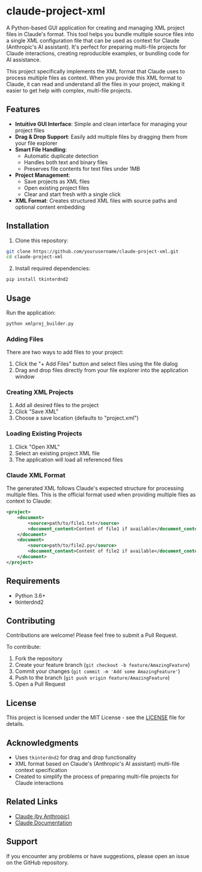 # claude-project-xml

A Python-based GUI application for creating and managing XML project files in Claude's format. This tool helps you bundle multiple source files into a single XML configuration file that can be used as context for Claude (Anthropic's AI assistant). It's perfect for preparing multi-file projects for Claude interactions, creating reproducible examples, or bundling code for AI assistance.

This project specifically implements the XML format that Claude uses to process multiple files as context. When you provide this XML format to Claude, it can read and understand all the files in your project, making it easier to get help with complex, multi-file projects.

## Features

- **Intuitive GUI Interface**: Simple and clean interface for managing your project files
- **Drag & Drop Support**: Easily add multiple files by dragging them from your file explorer
- **Smart File Handling**: 
  - Automatic duplicate detection
  - Handles both text and binary files
  - Preserves file contents for text files under 1MB
- **Project Management**:
  - Save projects as XML files
  - Open existing project files
  - Clear and start fresh with a single click
- **XML Format**: Creates structured XML files with source paths and optional content embedding

## Installation

1. Clone this repository:
```bash
git clone https://github.com/yourusername/claude-project-xml.git
cd claude-project-xml
```

2. Install required dependencies:
```bash
pip install tkinterdnd2
```

## Usage

Run the application:
```bash
python xmlproj_builder.py
```

### Adding Files

There are two ways to add files to your project:
1. Click the "+ Add Files" button and select files using the file dialog
2. Drag and drop files directly from your file explorer into the application window

### Creating XML Projects

1. Add all desired files to the project
2. Click "Save XML" 
3. Choose a save location (defaults to "project.xml")

### Loading Existing Projects

1. Click "Open XML"
2. Select an existing project XML file
3. The application will load all referenced files

### Claude XML Format

The generated XML follows Claude's expected structure for processing multiple files. This is the official format used when providing multiple files as context to Claude:
```xml
<project>
    <document>
        <source>path/to/file1.txt</source>
        <document_content>Content of file1 if available</document_content>
    </document>
    <document>
        <source>path/to/file2.py</source>
        <document_content>Content of file2 if available</document_content>
    </document>
</project>
```

## Requirements

- Python 3.6+
- tkinterdnd2

## Contributing

Contributions are welcome! Please feel free to submit a Pull Request.

To contribute:
1. Fork the repository
2. Create your feature branch (`git checkout -b feature/AmazingFeature`)
3. Commit your changes (`git commit -m 'Add some AmazingFeature'`)
4. Push to the branch (`git push origin feature/AmazingFeature`)
5. Open a Pull Request

## License

This project is licensed under the MIT License - see the [LICENSE](LICENSE) file for details.

## Acknowledgments

- Uses `tkinterdnd2` for drag and drop functionality
- XML format based on Claude's (Anthropic's AI assistant) multi-file context specification
- Created to simplify the process of preparing multi-file projects for Claude interactions

## Related Links

- [Claude (by Anthropic)](https://www.anthropic.com/claude)
- [Claude Documentation](https://docs.anthropic.com/)

## Support

If you encounter any problems or have suggestions, please open an issue on the GitHub repository.